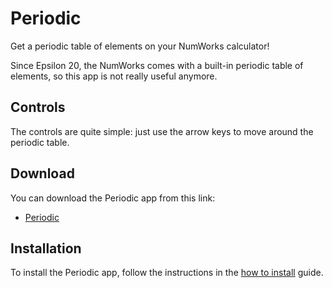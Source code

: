 # Periodic

Get a periodic table of elements on your NumWorks calculator!

Since Epsilon 20, the NumWorks comes with a built-in periodic table of elements,
so this app is not really useful anymore.

## Controls

The controls are quite simple: just use the arrow keys to move around the
periodic table.

## Download

You can download the Periodic app from this link:

- [Periodic](https://yaya-cout.github.io/Nwagyu/assets/apps/periodic.nwa)

## Installation

To install the Periodic app, follow the instructions in the
[how to install](../help/how-to-install.md) guide.
